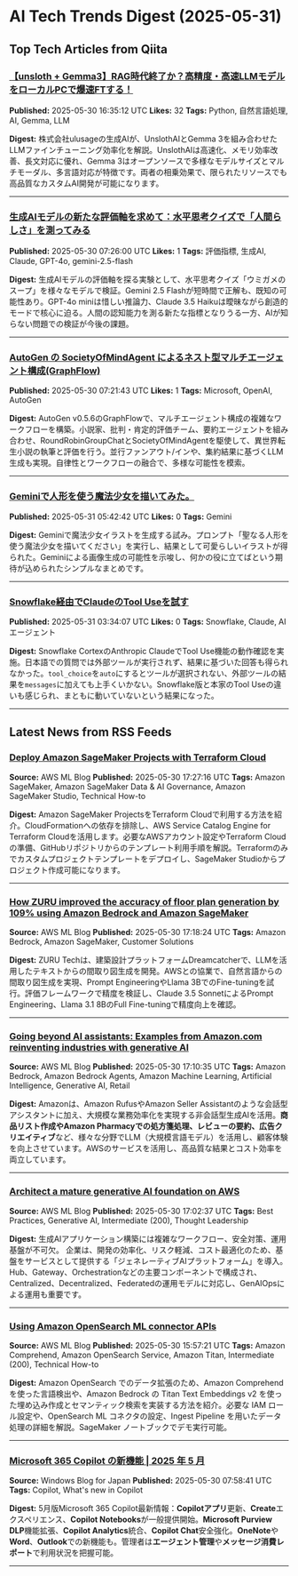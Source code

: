 # AI Tech Trends Digest (2025-05-31)


## Top Tech Articles from Qiita


### [【unsloth + Gemma3】RAG時代終了か？高精度・高速LLMモデルをローカルPCで爆速FTする！](https://qiita.com/ryosuke_ohori/items/7b0f14d8f6e0668fd979)
**Published:** 2025-05-30 16:35:12 UTC
**Likes:** 32
**Tags:** Python, 自然言語処理, AI, Gemma, LLM

**Digest:**
株式会社ulusageの生成AIが、UnslothAIとGemma 3を組み合わせたLLMファインチューニング効率化を解説。UnslothAIは高速化、メモリ効率改善、長文対応に優れ、Gemma 3はオープンソースで多様なモデルサイズとマルチモーダル、多言語対応が特徴です。両者の相乗効果で、限られたリソースでも高品質なカスタムAI開発が可能になります。

---

### [生成AIモデルの新たな評価軸を求めて：水平思考クイズで「人間らしさ」を測ってみる](https://qiita.com/dnp-ashida/items/ed4ce81a849e6d165e2e)
**Published:** 2025-05-30 07:26:00 UTC
**Likes:** 1
**Tags:** 評価指標, 生成AI, Claude, GPT-4o, gemini-2.5-flash

**Digest:**
生成AIモデルの評価軸を探る実験として、水平思考クイズ「ウミガメのスープ」を様々なモデルで検証。Gemini 2.5 Flashが短時間で正解も、既知の可能性あり。GPT-4o miniは惜しい推論力、Claude 3.5 Haikuは曖昧ながら創造的モードで核心に迫る。人間の認知能力を測る新たな指標となりうる一方、AIが知らない問題での検証が今後の課題。

---

### [AutoGen の SocietyOfMindAgent によるネスト型マルチエージェント構成(GraphFlow)](https://qiita.com/nohanaga/items/50e973cb9ed3cc2a7436)
**Published:** 2025-05-30 07:21:43 UTC
**Likes:** 1
**Tags:** Microsoft, OpenAI, AutoGen

**Digest:**
AutoGen v0.5.6のGraphFlowで、マルチエージェント構成の複雑なワークフローを構築。小説家、批判・肯定的評価チーム、要約エージェントを組み合わせ、RoundRobinGroupChatとSocietyOfMindAgentを駆使して、異世界転生小説の執筆と評価を行う。並行ファンアウト/インや、集約結果に基づくLLM生成も実現。自律性とワークフローの融合で、多様な可能性を模索。

---

### [Geminiで人形を使う魔法少女を描いてみた。](https://qiita.com/nori-channel/items/a868f9ae648e4c25ca49)
**Published:** 2025-05-31 05:42:42 UTC
**Likes:** 0
**Tags:** Gemini

**Digest:**
Geminiで魔法少女イラストを生成する試み。プロンプト「聖なる人形を使う魔法少女を描いてください」を実行し、結果として可愛らしいイラストが得られた。Geminiによる画像生成の可能性を示唆し、何かの役に立てばという期待が込められたシンプルなまとめです。

---

### [Snowflake経由でClaudeのTool Useを試す](https://qiita.com/abe_masanori/items/62e9e0f9bb157141310d)
**Published:** 2025-05-31 03:34:07 UTC
**Likes:** 0
**Tags:** Snowflake, Claude, AIエージェント

**Digest:**
Snowflake CortexのAnthropic ClaudeでTool Use機能の動作確認を実施。日本語での質問では外部ツールが実行されず、結果に基づいた回答も得られなかった。`tool_choice`を`auto`にするとツールが選択されない、外部ツールの結果を`messages`に加えても上手くいかない。Snowflake版と本家のTool Useの違いも感じられ、まともに動いていないという結果になった。

---

## Latest News from RSS Feeds


### [Deploy Amazon SageMaker Projects with Terraform Cloud](https://aws.amazon.com/blogs/machine-learning/deploy-amazon-sagemaker-projects-with-terraform-cloud/)
**Source:** AWS ML Blog
**Published:** 2025-05-30 17:27:16 UTC
**Tags:** Amazon SageMaker, Amazon SageMaker Data & AI Governance, Amazon SageMaker Studio, Technical How-to

**Digest:**
Amazon SageMaker ProjectsをTerraform Cloudで利用する方法を紹介。CloudFormationへの依存を排除し、AWS Service Catalog Engine for Terraform Cloudを活用します。必要なAWSアカウント設定やTerraform Cloudの準備、GitHubリポジトリからのテンプレート利用手順を解説。Terraformのみでカスタムプロジェクトテンプレートをデプロイし、SageMaker Studioからプロジェクト作成可能になります。

---

### [How ZURU improved the accuracy of floor plan generation by 109% using Amazon Bedrock and Amazon SageMaker](https://aws.amazon.com/blogs/machine-learning/how-zuru-improved-the-accuracy-of-floor-plan-generation-by-109-using-amazon-bedrock-and-amazon-sagemaker/)
**Source:** AWS ML Blog
**Published:** 2025-05-30 17:18:24 UTC
**Tags:** Amazon Bedrock, Amazon SageMaker, Customer Solutions

**Digest:**
ZURU Techは、建築設計プラットフォームDreamcatcherで、LLMを活用したテキストからの間取り図生成を開発。AWSとの協業で、自然言語からの間取り図生成を実現、Prompt EngineeringやLlama 3BでのFine-tuningを試行。評価フレームワークで精度を検証し、Claude 3.5 SonnetによるPrompt Engineering、Llama 3.1 8BのFull Fine-tuningで精度向上を確認。

---

### [Going beyond AI assistants: Examples from Amazon.com reinventing industries with generative AI](https://aws.amazon.com/blogs/machine-learning/going-beyond-ai-assistants-examples-from-amazon-com-reinventing-industries-with-generative-ai/)
**Source:** AWS ML Blog
**Published:** 2025-05-30 17:10:35 UTC
**Tags:** Amazon Bedrock, Amazon Bedrock Agents, Amazon Machine Learning, Artificial Intelligence, Generative AI, Retail

**Digest:**
Amazonは、Amazon RufusやAmazon Seller Assistantのような会話型アシスタントに加え、大規模な業務効率化を実現する非会話型生成AIを活用。**商品リスト作成やAmazon Pharmacyでの処方箋処理、レビューの要約、広告クリエイティブ**など、様々な分野でLLM（大規模言語モデル）を活用し、顧客体験を向上させています。AWSのサービスを活用し、高品質な結果とコスト効率を両立しています。

---

### [Architect a mature generative AI foundation on AWS](https://aws.amazon.com/blogs/machine-learning/architect-a-mature-generative-ai-foundation-on-aws/)
**Source:** AWS ML Blog
**Published:** 2025-05-30 17:02:37 UTC
**Tags:** Best Practices, Generative AI, Intermediate (200), Thought Leadership

**Digest:**
生成AIアプリケーション構築には複雑なワークフロー、安全対策、運用基盤が不可欠。 企業は、開発の効率化、リスク軽減、コスト最適化のため、基盤をサービスとして提供する「ジェネレーティブAIプラットフォーム」を導入。Hub、Gateway、Orchestrationなどの主要コンポーネントで構成され、Centralized、Decentralized、Federatedの運用モデルに対応し、GenAIOpsによる運用も重要です。

---

### [Using Amazon OpenSearch ML connector APIs](https://aws.amazon.com/blogs/machine-learning/using-amazon-opensearch-ml-connector-apis/)
**Source:** AWS ML Blog
**Published:** 2025-05-30 15:57:21 UTC
**Tags:** Amazon Comprehend, Amazon OpenSearch Service, Amazon Titan, Intermediate (200), Technical How-to

**Digest:**
Amazon OpenSearch でのデータ拡張のため、Amazon Comprehend を使った言語検出や、Amazon Bedrock の Titan Text Embeddings v2 を使った埋め込み作成とセマンティック検索を実装する方法を紹介。必要な IAM ロール設定や、OpenSearch ML コネクタの設定、Ingest Pipeline を用いたデータ処理の詳細を解説。SageMaker ノートブックでデモ実行可能。

---

### [Microsoft 365 Copilot の新機能 | 2025 年 5 月](https://blogs.windows.com/japan/2025/05/30/whats-new-in-microsoft-365-copilot-may-2025/)
**Source:** Windows Blog for Japan
**Published:** 2025-05-30 07:58:41 UTC
**Tags:** Copilot, What's new in Copilot

**Digest:**
5月版Microsoft 365 Copilot最新情報：**Copilotアプリ**更新、**Create**エクスペリエンス、**Copilot Notebooks**が一般提供開始。**Microsoft Purview DLP**機能拡張、**Copilot Analytics**統合、**Copilot Chat**安全強化。**OneNote**や**Word**、**Outlook**での新機能も。管理者は**エージェント管理**や**メッセージ消費レポート**で利用状況を把握可能。

---